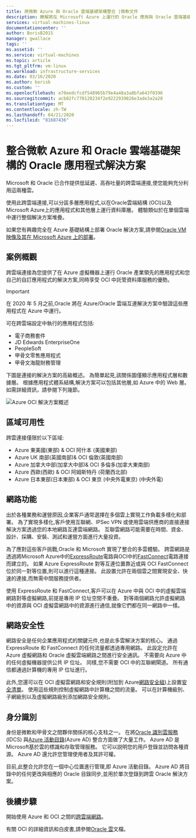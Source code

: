 ```yaml
---
title: 將微軟 Azure 與 Oracle 雲端基礎架構整合 |微軟文件
description: 瞭解將在 Microsoft Azure 上運行的 Oracle 應用與 Oracle 雲端基礎架構 (OCI) 中的資料庫整合的解決方案。
services: virtual-machines-linux
documentationcenter: ''
author: BorisB2015
manager: gwallace
tags: ''
ms.assetid: ''
ms.service: virtual-machines
ms.topic: article
ms.tgt_pltfrm: vm-linux
ms.workload: infrastructure-services
ms.date: 03/16/2020
ms.author: borisb
ms.custom: ''
ms.openlocfilehash: e70eedcfcdf548965b79e4a48a3a8bfa643f0396
ms.sourcegitcommit: acb82fc770128234f2e9222939826e3ade3a2a28
ms.translationtype: MT
ms.contentlocale: zh-TW
ms.lasthandoff: 04/21/2020
ms.locfileid: "81687436"
---
```

# <a name="oracle-application-solutions-integrating-microsoft-azure-and-oracle-cloud-infrastructure"></a>整合微軟 Azure 和 Oracle 雲端基礎架構的 Oracle 應用程式解決方案

Microsoft 和 Oracle 已合作提供低延遲、高吞吐量的跨雲端連接,使您能夠充分利用這兩種雲。 

使用此跨雲端連接,可以分區多層應用程式,以在Oracle雲端結構 (OCI)以及Microsoft Azure上的應用程式和其他層上運行資料庫層。 體驗類似於在單個雲端中運行整個解決方案堆疊。 

如果您有興趣完全在 Azure 基礎結構上部署 Oracle 解決方案,請參閱[Oracle VM 映像及其在 Microsoft Azure 上的部署](oracle-vm-solutions.md)。

## <a name="scenario-overview"></a>案例概觀

跨雲端連接為您提供了在 Azure 虛擬機器上運行 Oracle 產業領先的應用程式和您自己的自訂應用程式的解決方案,同時享受 OCI 中託管資料庫服務的優勢。 

> [!IMPORTANT]
> 在 2020 年 5 月之前,Oracle 將在 Azure/Oracle 雲端互連解決方案中驗證這些應用程式在 Azure 中運行。

可在跨雲端設定中執行的應用程式包括:

* 電子商務套件
* JD Edwards EnterpriseOne
* PeopleSoft
* 甲骨文零售應用程式
* 甲骨文海龍財務管理

下圖是連接的解決方案的高級概述。 為簡單起見,該關係圖僅顯示應用程式層和數據層。 根據應用程式體系結構,解決方案可以包括其他層,如 Azure 中的 Web 層。 如需詳細資訊，請參閱下列幾節。

![Azure OCI 解決方案概述](media/oracle-oci-overview/crosscloud.png)

## <a name="region-availability"></a>區域可用性 

跨雲連接僅限於以下區域:
* Azure 東美國(東部) & OCI 阿什本 (美國東部)
* Azure UK 南部(英國南部)& OCI 倫敦(英國南部)
* Azure 加拿大中部(加拿大中部)& OCI 多倫多(加拿大東南部)
* Azure 西歐(西歐) & OCI 阿姆斯特丹 (荷蘭西北部)
* Azure 日本東部(日本東部) & OCI 東京 (中央外電東京) (中央外電)

## <a name="networking"></a>網路功能

出於各種業務和運營原因,企業客戶通常選擇在多個雲上實現工作負載多樣化和部署。 為了實現多樣化,客戶使用互聯網、IPSec VPN 或使用雲端供應商的直接連接解決方案透過您的本地網路互連雲端網路。 互聯雲網路可能需要在時間、資金、設計、採購、安裝、測試和運營方面進行大量投資。 

為了應對這些客戶挑戰,Oracle 和 Microsoft 實現了整合的多雲體驗。 跨雲網路是透過將Microsoft Azure中的[ExpressRoute](../../../expressroute/expressroute-introduction.md)電路與OCI中的[FastConnect](https://docs.cloud.oracle.com/iaas/Content/Network/Concepts/fastconnectoverview.htm)電路連接而建立的。 如果 Azure ExpressRoute 對等互連位置靠近或與 OCI FastConnect 位於同一對等位置,則可以進行這種連接。 此設置允許在兩個雲之間實現安全、快速的連接,而無需中間服務提供者。

使用 ExpressRoute 和 FastConnect,客戶可以在 Azure 中與 OCI 中的虛擬雲端網路對等虛擬網路,前提是專用 IP 位址空間不重疊。 對等兩個網路允許虛擬網路中的資源與 OCI 虛擬雲網路中的資源進行通信,就像它們都在同一網路中一樣。

## <a name="network-security"></a>網路安全性

網路安全是任何企業應用程式的關鍵元件,也是此多雲解決方案的核心。 通過 ExpressRoute 和 FastConnect 的任何流量都透過專用網路。 此設定允許在 Azure 虛擬網路和 Oracle 虛擬雲端網路之間進行安全通訊。 不需要向 Azure 中的任何虛擬機器提供公共 IP 位址。 同樣,您不需要 OCI 中的互聯網閘道。 所有通信都通過計算機的專用 IP 位址進行。

此外,您還可以在 OCI 虛擬雲網路和安全規則(附加到 Azure[網路安全組](../../../virtual-network/security-overview.md))上設置[安全清單](https://docs.cloud.oracle.com/iaas/Content/Network/Concepts/securitylists.htm)。 使用這些規則控制虛擬網路中計算機之間的流量。 可以在計算機級別、子網級別以及虛擬網路級別添加網路安全規則。
 
## <a name="identity"></a>身分識別

身份是微軟和甲骨文之間夥伴關係的核心支柱之一。 在將[Oracle 識別雲服務](https://docs.oracle.com/en/cloud/paas/identity-cloud/index.html)(IDCS) 與[Azure 活動目錄](../../../active-directory/index.yml)(Azure AD) 整合方面做了大量工作。 Azure AD 是Microsoft基於雲的標識和存取管理服務。 它可以説明您的用戶登錄並訪問各種資源。 Azure AD 還允許您管理使用者及其許可權。

目前,此整合允許您在一個中心位置進行管理,即 Azure 活動目錄。 Azure AD 將目錄中的任何更改與相應的 Oracle 目錄同步,並用於單次登錄到跨雲 Oracle 解決方案。

## <a name="next-steps"></a>後續步驟

開始使用 Azure 和 OCI 之間的[跨雲端網路](configure-azure-oci-networking.md)。 

有關 OCI 的詳細資訊和白皮書,請參閱[Oracle 雲](https://docs.cloud.oracle.com/iaas/Content/home.htm)文檔。
